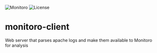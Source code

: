 ![Monitoro](https://github.com/monitoroai/monitoro-client/workflows/Monitoro/badge.svg?branch=master)
![License][license-image]

[license-image]: https://img.shields.io/npm/l/make-coverage-badge.svg

# monitoro-client
Web server that parses apache logs and make them available to Monitoro for analysis
